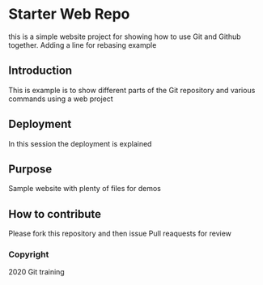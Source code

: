 # Starter Web Repo

this is a simple website project for showing
how to use Git and Github together. Adding a line for rebasing example

## Introduction

This is example is to show different parts of the Git repository and various
commands using a web project

## Deployment

In this session the deployment is explained

## Purpose

Sample website with plenty of files for demos

## How to contribute

Please fork this repository and then issue Pull reaquests for review

### Copyright 

2020 Git training 


